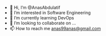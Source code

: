 - 👋 Hi, I’m @AnasAbdulatif
- 👀 I’m interested in Software Engineering 
- 🌱 I’m currently learning DevOps
- 💞️ I’m looking to collaborate on ...
- 📫 How to reach me
anas99anas@gmail.com

<!---
AnasAbdulatif/AnasAbdulatif is a ✨ special ✨ repository because its `README.md` (this file) appears on your GitHub profile.
You can click the Preview link to take a look at your changes.
--->
